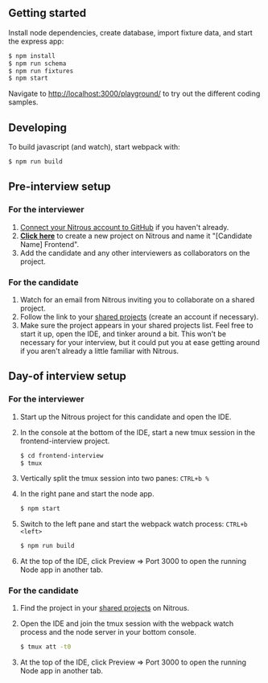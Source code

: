 ## Getting started

Install node dependencies, create database, import fixture data,  and start the express app:

```bash
$ npm install
$ npm run schema
$ npm run fixtures
$ npm start
```

Navigate to [http://localhost:3000/playground/](http://localhost:3000/playground/) to try out the different coding samples.

## Developing

To build javascript (and watch), start webpack with:

```bash
$ npm run build
```

## Pre-interview setup

### For the interviewer

1. [Connect your Nitrous account to GitHub](https://www.nitrous.io/app/#/dashboard/account) if you haven't already.
2. [**Click here**](https://www.nitrous.io/quickstart?repo=git@github.com:minted/frontend-interview.git) to create a new project on Nitrous and name it "[Candidate Name] Frontend".
3. Add the candidate and any other interviewers as collaborators on the project.

### For the candidate

1. Watch for an email from Nitrous inviting you to collaborate on a shared project.
2. Follow the link to your [shared projects](https://www.nitrous.io/app/#/dashboard/shared-projects) (create an account if necessary).
3. Make sure the project appears in your shared projects list. Feel free to start it up, open the IDE, and tinker around a bit. This won't be necessary for your interview, but it could put you at ease getting around if you aren't already a little familiar with Nitrous.

## Day-of interview setup

### For the interviewer

1. Start up the Nitrous project for this candidate and open the IDE.
2. In the console at the bottom of the IDE, start a new tmux session in the frontend-interview project.

    ```bash
    $ cd frontend-interview
    $ tmux
    ```

3. Vertically split the tmux session into two panes: `CTRL+b %`
4. In the right pane and start the node app.

    ```bash
    $ npm start
    ```

5. Switch to the left pane and start the webpack watch process: `CTRL+b <left>`

    ```bash
    $ npm run build
    ```

6. At the top of the IDE, click Preview => Port 3000 to open the running Node app in another tab.

### For the candidate

1. Find the project in your [shared projects](https://www.nitrous.io/app/#/dashboard/shared-projects) on Nitrous.
2. Open the IDE and join the tmux session with the webpack watch process and the node server in your bottom console.

    ```bash
    $ tmux att -t0
    ```

3. At the top of the IDE, click Preview => Port 3000 to open the running Node app in another tab.
